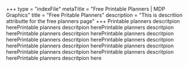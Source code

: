 +++
type = "indexFile"
metaTitle = "Free Printable Planners | MDP Graphics"
title = "Free Pritable Planners"
description = "This is descrition attributte for the free planners page"
+++
Printable planners descritpion herePrintable planners descritpion herePrintable planners descritpion herePrintable planners descritpion herePrintable planners descritpion herePrintable planners descritpion herePrintable planners descritpion herePrintable planners descritpion herePrintable planners descritpion herePrintable planners descritpion herePrintable planners descritpion herePrintable planners descritpion here